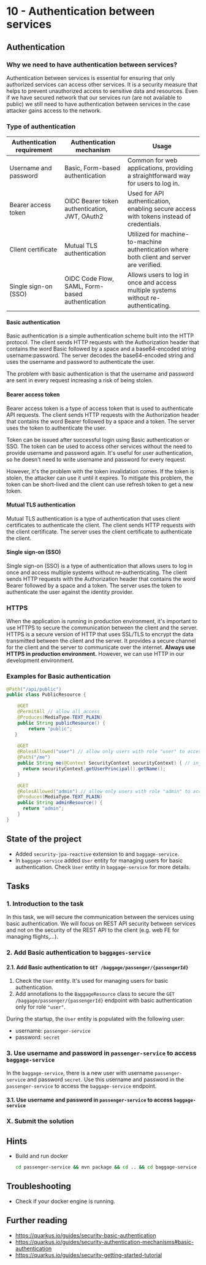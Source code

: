 # 10 - Authentication between services

## Authentication

### Why we need to have authentication between services?

Authentication between services is essential for ensuring that only authorized services can access other services. It is a security measure that helps to prevent unauthorized access to sensitive data and resources. Even if we have secured network that our services run (are not available to public) we still need to have authentication between services in the case attacker gains access to the network.

### Type of authentication

| Authentication requirement | Authentication mechanism                                 | Usage                                                                                       |
|----------------------------|----------------------------------------------------------|---------------------------------------------------------------------------------------------|
| Username and password      | Basic, Form-based authentication                         | Common for web applications, providing a straightforward way for users to log in.           |
| Bearer access token        | OIDC Bearer token authentication, JWT, OAuth2            | Used for API authentication, enabling secure access with tokens instead of credentials.     |
| Client certificate         | Mutual TLS authentication                                | Utilized for machine-to-machine authentication where both client and server are verified.  |
| Single sign-on (SSO)       | OIDC Code Flow, SAML, Form-based authentication          | Allows users to log in once and access multiple systems without re-authenticating.         |

#### Basic authentication

Basic authentication is a simple authentication scheme built into the HTTP protocol. The client sends HTTP requests with the Authorization header that contains the word Basic followed by a space and a base64-encoded string username:password. The server decodes the base64-encoded string and uses the username and password to authenticate the user.

The problem with basic authentication is that the username and password are sent in every request increasing a risk of being stolen. 

#### Bearer access token

Bearer access token is a type of access token that is used to authenticate API requests. The client sends HTTP requests with the Authorization header that contains the word Bearer followed by a space and a token. The server uses the token to authenticate the user.

Token can be issued after successful login using Basic authentication or SSO. The token can be used to access other services without the need to provide username and password again. It's useful for user authentication, so he doesn't need to write username and password for every request.

However, it's the problem with the token invalidation comes. If the token is stolen, the attacker can use it until it expires. To mitigate this problem, the token can be short-lived and the client can use refresh token to get a new token.

#### Mutual TLS authentication

Mutual TLS authentication is a type of authentication that uses client certificates to authenticate the client. The client sends HTTP requests with the client certificate. The server uses the client certificate to authenticate the client.

#### Single sign-on (SSO)

Single sign-on (SSO) is a type of authentication that allows users to log in once and access multiple systems without re-authenticating. The client sends HTTP requests with the Authorization header that contains the word Bearer followed by a space and a token. The server uses the token to authenticate the user against the identity provider.

### HTTPS

When the application is running in production environment, it's important to use HTTPS to secure the communication between the client and the server. HTTPS is a secure version of HTTP that uses SSL/TLS to encrypt the data transmitted between the client and the server. It provides a secure channel for the client and the server to communicate over the internet. **Always use HTTPS in production environment.** However, we can use HTTP in our development environment.

### Examples for Basic authentication

```java
@Path("/api/public")
public class PublicResource {

    @GET
    @PermitAll // allow all access
    @Produces(MediaType.TEXT_PLAIN)
    public String publicResource() {
        return "public";
   }
   
    @GET
    @RolesAllowed("user") // allow only users with role "user" to access this resource
    @Path("/me")
    public String me(@Context SecurityContext securityContext) { // inject the security context
      return securityContext.getUserPrincipal().getName();
    }

    @GET
    @RolesAllowed("admin") // allow only users with role "admin" to access this resource 
    @Produces(MediaType.TEXT_PLAIN)
    public String adminResource() {
      return "admin";
    }
}
```

## State of the project

- Added `security-jpa-reactive` extension to and `baggage-service`.
- In `baggage-service` added `User` entity for managing users for basic authentication. Check `User` entity in `baggage-service` for more details. 

## Tasks

### 1. Introduction to the task

In this task, we will secure the communication between the services using basic authentication. We will focus on REST API security between services and not on the security of the REST API to the client (e.g. web FE for managing flights,...).

### 2. Add Basic authentication to `baggages-service` 

#### 2.1. Add Basic authentication to `GET /baggage/passenger/{passengerId}`

1. Check the `User` entity. It's used for managing users for basic authentication.
2. Add annotations to the `BaggageResource` class to secure the `GET /baggage/passenger/{passengerId}` endpoint with basic authentication only for role `"user"`.


During the startup, the `User` entity is populated with the following user:
- username: `passenger-service`
- password: `secret`


### 3. Use username and password in `passenger-service` to access `baggage-service`

In the `baggage-service`, there is a new user with username `passenger-service` and password `secret`. Use this username and password in the `passenger-service` to access the `baggage-service` endpoint.

#### 3.1. Use username and password in `passenger-service` to access `baggage-service`





### X. Submit the solution

[//]: # (TODO after setting up github classroom)

## Hints

- Build and run docker
  ```bash
  cd passenger-service && mvn package && cd .. && cd baggage-service && mvn package && cd .. && cd flight-service && mvn package && cd .. && docker compose build && docker compose up
   ```

## Troubleshooting

- Check if your docker engine is running.

## Further reading

- https://quarkus.io/guides/security-basic-authentication
- https://quarkus.io/guides/security-authentication-mechanisms#basic-authentication
- https://quarkus.io/guides/security-getting-started-tutorial
